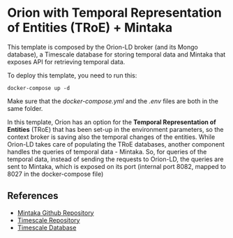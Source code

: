 # Orion with Temporal Representation of Entities (TRoE) + Mintaka

This template is composed by the Orion-LD broker (and its Mongo database), a Timescale database for storing temporal data and Mintaka that exposes API for retrieving temporal data. 

To deploy this template, you need to run this:
```
docker-compose up -d
```
Make sure that the _docker-compose.yml_ and the _.env_ files are both in the same folder.

In this template, Orion has an option for the **Temporal Representation of Entities** (TRoE) that has been set-up in the environment parameters, so the context broker is saving also the temporal changes of the entities.
While Orion-LD takes care of populating the TRoE databases, another component handles the queries of temporal data - Mintaka. So, for queries of the temporal data, instead of sending the requests to Orion-LD, the queries are sent to Mintaka, 
which is exposed on its port (internal port 8082, mapped to 8027 in the docker-compose file)


## References

* [Mintaka Github Repository](https://github.com/FIWARE/mintaka)
* [Timescale Repository](https://fiware-orion.readthedocs.io/en/master/)
* [Timescale Database](https://www.timescale.com/)
